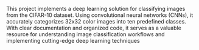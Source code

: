 This  project implements a deep learning solution for classifying images from the CIFAR-10 dataset. Using convolutional neural networks (CNNs), it accurately categorizes 32x32 color images into ten predefined classes. With clear documentation and organized code, it serves as a valuable resource for understanding image classification workflows and implementing cutting-edge deep learning techniques
